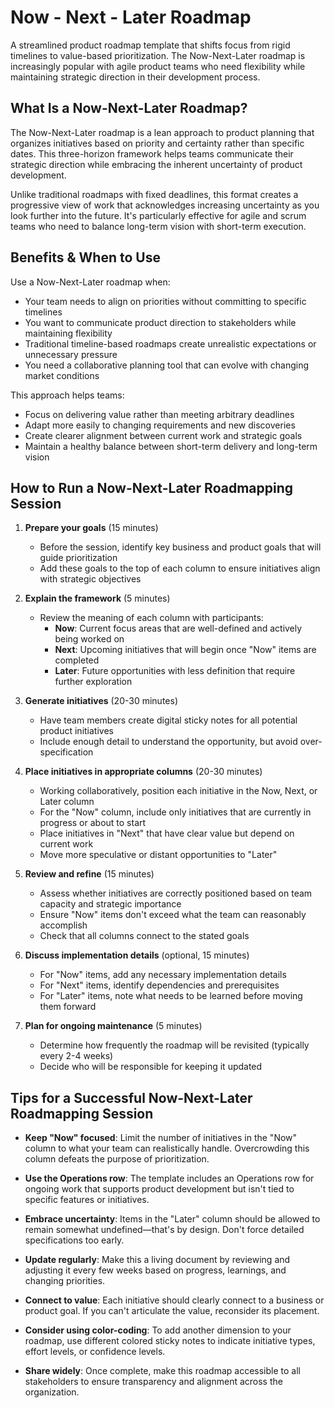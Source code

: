 # Now - Next - Later Roadmap

A streamlined product roadmap template that shifts focus from rigid timelines to value-based prioritization. The Now-Next-Later roadmap is increasingly popular with agile product teams who need flexibility while maintaining strategic direction in their development process.

## What Is a Now-Next-Later Roadmap?

The Now-Next-Later roadmap is a lean approach to product planning that organizes initiatives based on priority and certainty rather than specific dates. This three-horizon framework helps teams communicate their strategic direction while embracing the inherent uncertainty of product development.

Unlike traditional roadmaps with fixed deadlines, this format creates a progressive view of work that acknowledges increasing uncertainty as you look further into the future. It's particularly effective for agile and scrum teams who need to balance long-term vision with short-term execution.

## Benefits & When to Use

Use a Now-Next-Later roadmap when:

* Your team needs to align on priorities without committing to specific timelines
* You want to communicate product direction to stakeholders while maintaining flexibility
* Traditional timeline-based roadmaps create unrealistic expectations or unnecessary pressure
* You need a collaborative planning tool that can evolve with changing market conditions

This approach helps teams:
* Focus on delivering value rather than meeting arbitrary deadlines
* Adapt more easily to changing requirements and new discoveries
* Create clearer alignment between current work and strategic goals
* Maintain a healthy balance between short-term delivery and long-term vision

## How to Run a Now-Next-Later Roadmapping Session

1. **Prepare your goals** (15 minutes)
   * Before the session, identify key business and product goals that will guide prioritization
   * Add these goals to the top of each column to ensure initiatives align with strategic objectives

2. **Explain the framework** (5 minutes)
   * Review the meaning of each column with participants:
     - **Now**: Current focus areas that are well-defined and actively being worked on
     - **Next**: Upcoming initiatives that will begin once "Now" items are completed
     - **Later**: Future opportunities with less definition that require further exploration

3. **Generate initiatives** (20-30 minutes)
   * Have team members create digital sticky notes for all potential product initiatives
   * Include enough detail to understand the opportunity, but avoid over-specification

4. **Place initiatives in appropriate columns** (20-30 minutes)
   * Working collaboratively, position each initiative in the Now, Next, or Later column
   * For the "Now" column, include only initiatives that are currently in progress or about to start
   * Place initiatives in "Next" that have clear value but depend on current work
   * Move more speculative or distant opportunities to "Later"

5. **Review and refine** (15 minutes)
   * Assess whether initiatives are correctly positioned based on team capacity and strategic importance
   * Ensure "Now" items don't exceed what the team can reasonably accomplish
   * Check that all columns connect to the stated goals

6. **Discuss implementation details** (optional, 15 minutes)
   * For "Now" items, add any necessary implementation details
   * For "Next" items, identify dependencies and prerequisites
   * For "Later" items, note what needs to be learned before moving them forward

7. **Plan for ongoing maintenance** (5 minutes)
   * Determine how frequently the roadmap will be revisited (typically every 2-4 weeks)
   * Decide who will be responsible for keeping it updated

## Tips for a Successful Now-Next-Later Roadmapping Session

* **Keep "Now" focused**: Limit the number of initiatives in the "Now" column to what your team can realistically handle. Overcrowding this column defeats the purpose of prioritization.

* **Use the Operations row**: The template includes an Operations row for ongoing work that supports product development but isn't tied to specific features or initiatives.

* **Embrace uncertainty**: Items in the "Later" column should be allowed to remain somewhat undefined—that's by design. Don't force detailed specifications too early.

* **Update regularly**: Make this a living document by reviewing and adjusting it every few weeks based on progress, learnings, and changing priorities.

* **Connect to value**: Each initiative should clearly connect to a business or product goal. If you can't articulate the value, reconsider its placement.

* **Consider using color-coding**: To add another dimension to your roadmap, use different colored sticky notes to indicate initiative types, effort levels, or confidence levels.

* **Share widely**: Once complete, make this roadmap accessible to all stakeholders to ensure transparency and alignment across the organization.